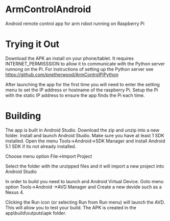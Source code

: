 # ArmControlAndroid
Android remote control app for arm robot running on Raspberry Pi

Trying it Out
=============

Download the APK an install on your phone/tablet. It requires INTERNET_PERMISSSION to allow it to communicate with the Python server runnong on the Pi.
For instructions of setting up the Python server see https://github.com/pnetherwood/ArmControlPiPython

After launching the app for the first time you will need to enter the setting menu to set the IP address or hostname of the raspberry Pi. Setup the Pi with the static IP address to ensure the app finds the Pi each time.

Building
========

The app is built in Android Studio. Download the zip and unzip into a new folder.
Install and launch Android Studio. Make sure you have at least 1 SDK installed. Open the menu Tools->Android->SDK Manager and install Android 5.1 SDK if its not already installed.

Choose menu option File->Import Project

Select the folder with the unzipped files and it will import a new project into Android Studio

In order to build you need to launch and Android Virtual Device. Goto menu option Tools->Android ->AVD Manager and Create a new devide such as a Nexus 4.

Clicking the Run icon (or selecting Run from Run menu) will launch the AVD. This will allow you to test your build. The APK is created in the app\build\outputs\apk folder.

